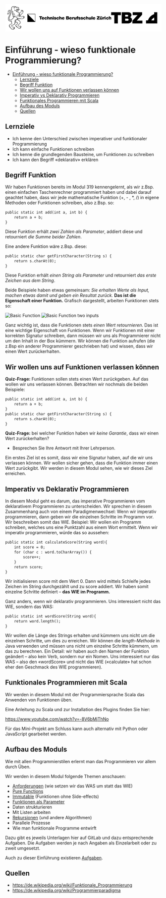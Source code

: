 ![TBZ Logo](../x_gitres/tbz_logo.png)
# Einführung - wieso funktionale Programmierung?

<!-- TOC -->
- [Einführung - wieso funktionale Programmierung?](#einführung---wieso-funktionale-programmierung)
	- [Lernziele](#lernziele)
	- [Begriff Funktion](#begriff-funktion)
	- [Wir wollen uns auf Funktionen verlassen können](#wir-wollen-uns-auf-funktionen-verlassen-können)
	- [Imperativ vs Deklarativ Programmieren](#imperativ-vs-deklarativ-programmieren)
	- [Funktionales Programmieren mit Scala](#funktionales-programmieren-mit-scala)
	- [Aufbau des Moduls](#aufbau-des-moduls)
	- [Quellen](#quellen)
  
<!-- TOC -->



## Lernziele
* Ich kenne den Unterschied zwischen imperativer und funktionaler Programmierung
* Ich kann einfache Funktionen schreiben
* Ich kenne die grundlegenden Bausteine, um Funktionen zu schreiben
* Ich kann den Begriff «deklarativ» erklären


## Begriff Funktion

Wir haben Funktionen bereits im Modul 319 kennengelernt, als wir z.Bsp. einen einfachen Taschenrechner programmiert haben und dabei darauf geachtet haben, dass wir jede mathematische Funktion (+, - , *, /) in eigene Methoden oder Funktionen schreiben, also z.Bsp. so: 

```
public static int add(int a, int b) {
	return a + b;
}
```

Diese Funktion erhält *zwei Zahlen als Parameter*, addiert diese und retourniert *die Summe beider Zahlen*.

Eine andere Funktion wäre z.Bsp. diese:

```
public static char getFirstCharacter(String s) {
	return s.charAt(0);
}
```


Diese Funktion erhält *einen String als Parameter* und retourniert *das erste Zeichen aus dem String*.

Beide Beispiele haben etwas gemeinsam:
*Sie erhalten Werte als Input, machen etwas damit und geben ein Resultat zurück.*
**Das ist die Eigenschaft einer Funktion.**
Grafisch dargestellt, arbeiten Funktionen stets so:

![Basic Function](../01_Einführung/x_gitres/basic_function.png)
![Basic Function two inputs](../01_Einführung/x_gitres/basic_function_twoInputs.png)

Ganz wichtig ist, dass die Funktionen stets *einen Wert retournieren*. Das ist eine wichtige Eigenschaft von Funktionen.
Wenn wir Funktionen mit einer korrekten Signatur schreiben, dann müssen wir uns als Programmierer nicht um den Inhalt in der Box kümmern. Wir können die Funktion aufrufen (die z.Bsp ein anderer Programmierer geschrieben hat) und wissen, dass wir einen Wert zurückerhalten.


## Wir wollen uns auf Funktionen verlassen können

**Quiz-Frage:**
Funktionen sollen stets einen Wert zurückgeben. Auf das wollen wir uns verlassen können.
Betrachten wir nochmals die beiden Beispiele:

```
public static int add(int a, int b) {
	return a + b;
}
public static char getFirstCharacter(String s) {
	return s.charAt(0);
}
```

**Quiz-Frage:**
bei welcher Funktion haben wir *keine Garantie*, dass wir einen Wert zurückerhalten?
* Besprechen Sie Ihre Antwort mit Ihrer Lehrperson.

Ein erstes Ziel ist es somit, dass wir eine Signatur haben, auf die wir uns verlassen können. Wir wollen sicher gehen, dass die Funktion immer einen Wert zurückgibt.
Wir werden in diesem Modul sehen, wie wir dieses Ziel erreichen.


## Imperativ vs Deklarativ Programmieren

In diesem Modul geht es darum, das imperative Programmieren vom deklarativem Programmieren zu unterscheiden.
Wir sprechen in diesem Zusammenhang auch von einem Paradigmenwechsel:
Wenn wir imperativ programmieren, dann geben wir die einzelnen Schritte im Programm vor.  Wir beschreiben somit das WIE.
Beispiel:
Wir wollen ein Programm schreiben, welches uns eine Punktzahl aus einem Wort ermittelt.
Wenn wir imperativ programmieren, würde das so aussehen:

```
public static int calculateScore(String word){
	int score = 0;
	for (char c : word.toCharArray()) {
		score++;
	}
	return score;
}

```

Wir initialisieren score mit dem Wert 0. Dann wird mittels Schleife jedes Zeichen im String durchgezählt und zu score addiert.
Wir haben somit einzelne Schritte definiert – **das WIE im Programm.**

Ganz anders, wenn wir deklarativ programmieren. Uns interessiert nicht das WIE, sondern das WAS:

```
public static int wordScore(String word){
	return word.length();
}

```

Wir wollen die Länge des Strings erhalten und kümmern uns nicht um die einzelnen Schritte, um dies zu erreichen. Wir können die *length-Methode* in Java verwenden und müssen uns nicht um einzelne Schritte kümmern, um das zu berechnen.
Ein Detail: wir haben auch den Namen der Funktion geändert – also kein Verb, sondern nur ein Nomen. Uns interessiert nur das WAS – also den «wordScore» und nicht das WIE («calculate» hat schon eher den Geschmack des WIE programmieren).


## Funktionales Programmieren mit Scala

Wir werden in diesem Modul mit der Programmiersprache Scala das Anwenden von Funktionen üben.

Eine Anleitung zu Scala und zur Installation des Plugins finden Sie hier:

https://www.youtube.com/watch?v=-8V6bMjThNo

Für das Mini-Projekt am Schluss kann auch alternativ mit Python oder JavaScript gearbeitet werden.


## Aufbau des Moduls

Wie mit allen Programmierstilen erlernt man das Programmieren vor allem durch Üben.

Wir werden in diesem Modul folgende Themen anschauen:

* [Anforderungen](../02_Anforderungen/) (wie setzen wir das WAS um statt das WIE)
* [Pure Functions](../03_PureFunctions)
* [Immutable](../03_PureFunctions/Immutable_Values) (Funktionen ohne Side-effects)
* [Funktionen als Parameter](../04_FunctionsAsValues)
* Daten strukturieren
* Mit Listen arbeiten
* [Rekursionen](../03_PureFunctions/Immutable_Values/README.md#rekursion) (und andere Algorithmen)
* Parallele Prozesse
* Wie man funktionale Programme entwirft

Dazu gibt es jeweils Unterlagen hier auf GitLab und dazu entsprechende Aufgaben.
Die Aufgaben werden je nach Angaben als Einzelarbeit oder zu zweit umgesetzt.

Auch zu dieser Einführung existieren [Aufgaben](Aufgaben/Aufgaben.md).

## Quellen

* https://de.wikipedia.org/wiki/Funktionale_Programmierung
* https://de.wikipedia.org/wiki/Programmierparadigma
  
